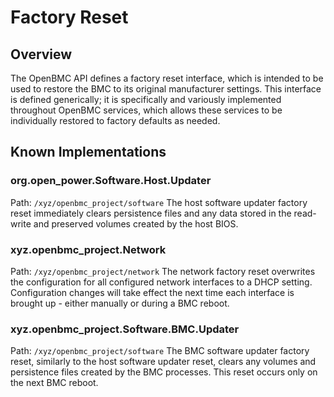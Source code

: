# Factory Reset

## Overview

The OpenBMC API defines a factory reset interface, which is intended to be used
to restore the BMC to its original manufacturer settings. This interface is
defined generically; it is specifically and variously implemented throughout
OpenBMC services, which allows these services to be individually restored to
factory defaults as needed.

## Known Implementations

### org.open_power.Software.Host.Updater
Path: `/xyz/openbmc_project/software`
The host software updater factory reset immediately clears persistence files
and any data stored in the read-write and preserved volumes created by the host
BIOS.

### xyz.openbmc_project.Network
Path: `/xyz/openbmc_project/network`
The network factory reset overwrites the configuration for all configured
network interfaces to a DHCP setting. Configuration changes will take effect
the next time each interface is brought up - either manually or during a BMC
reboot.

### xyz.openbmc_project.Software.BMC.Updater
Path: `/xyz/openbmc_project/software`
The BMC software updater factory reset, similarly to the host software updater
reset, clears any volumes and persistence files created by the BMC processes.
This reset occurs only on the next BMC reboot.
